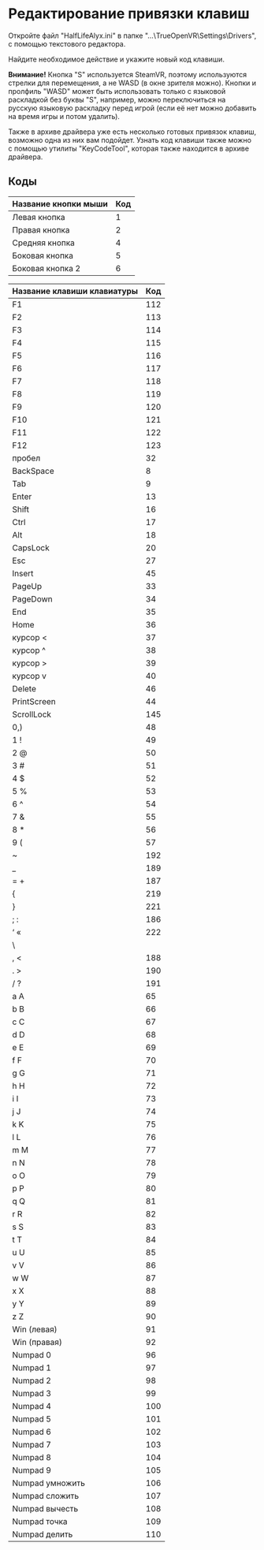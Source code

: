 ﻿# Редактирование привязки клавиш
Откройте файл "HalfLifeAlyx.ini" в папке "...\TrueOpenVR\Settings\Drivers", с помощью текстового редактора.

Найдите необходимое действие и укажите новый код клавиши.


**Внимание!** Кнопка "S" используется SteamVR, поэтому используются стрелки для перемещения, а не WASD (в окне зрителя можно). Кнопки и пролфиль "WASD" может быть использовать только с языковой раскладкой без буквы "S", например, можно переключиться на русскую языковую раскладку перед игрой (если её нет можно добавить на время игры и потом удалить).



Также в архиве драйвера уже есть несколько готовых привязок клавиш, возможно одна из них вам подойдет. Узнать код клавиши также можно с помощью утилиты "KeyCodeTool", которая также находится в архиве драйвера.

## Коды
Название кнопки мыши | Код
------------ | -------------
Левая кнопка | 1
Правая кнопка | 2
Средняя кнопка | 4
Боковая кнопка | 5
Боковая кнопка 2 | 6


Название клавиши клавиатуры | Код
------------ | -------------
F1 | 112
F2 | 113
F3 | 114
F4 | 115
F5 | 116
F6 | 117
F7 | 118
F8 | 119
F9 | 120
F10 | 121
F11 | 122
F12 | 123
пробел | 32
BackSpace | 8
Tab | 9
Enter | 13
Shift | 16
Ctrl | 17
Alt | 18
CapsLock | 20
Esc | 27
Insert | 45
PageUp | 33
PageDown | 34
End | 35
Home | 36
курсор < | 37
курсор ^ | 38
курсор > | 39
курсор v | 40
Delete | 46
PrintScreen | 44
ScrollLock | 145
0,) | 48
1 ! | 49
2 @ | 50
3 # | 51
4 $ | 52
5 % | 53
6 ^ | 54
7 & | 55
8 * | 56
9 ( | 57
~ | 192
_ | 189
= + | 187
{ | 219
} | 221
; : | 186
‘ « | 222
\ | | 220
, < | 188
. > | 190
/ ? | 191
a A | 65
b B | 66
c C | 67
d D | 68
e E | 69
f F | 70
g G | 71
h H | 72
i I | 73
j J | 74
k K | 75
l L | 76
m M | 77
n N | 78
o O | 79
p P | 80
q Q | 81
r R | 82
s S | 83
t T | 84
u U | 85
v V | 86
w W | 87
x X | 88
y Y | 89
z Z | 90
Win (левая) | 91
Win (правая) | 92
Numpad 0 | 96
Numpad 1 | 97
Numpad 2 | 98
Numpad 3 | 99
Numpad 4 | 100
Numpad 5 | 101
Numpad 6 | 102
Numpad 7 | 103
Numpad 8 | 104
Numpad 9 | 105
Numpad умножить | 106
Numpad сложить | 107
Numpad вычесть | 108
Numpad точка | 109
Numpad делить | 110